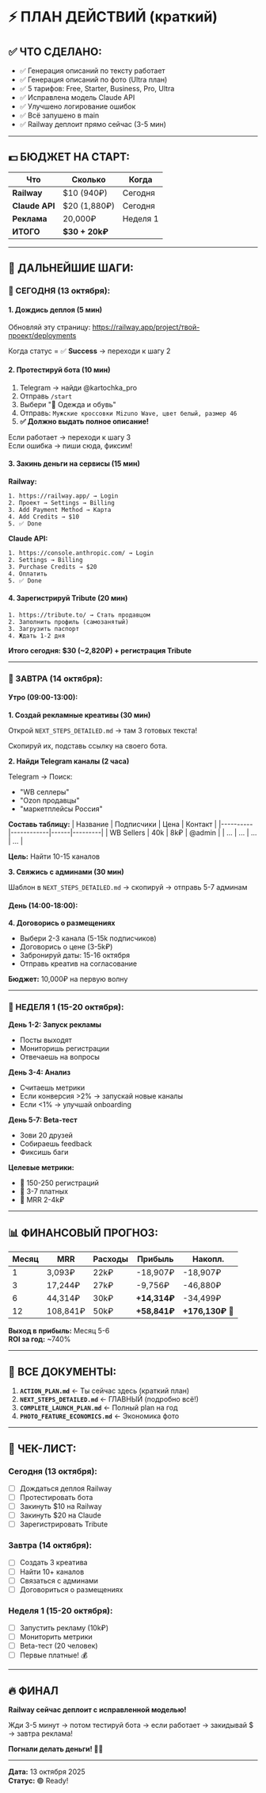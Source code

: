 # ⚡ ПЛАН ДЕЙСТВИЙ (краткий)

## ✅ ЧТО СДЕЛАНО:

- ✅ Генерация описаний по тексту работает
- ✅ Генерация описаний по фото (Ultra план)
- ✅ 5 тарифов: Free, Starter, Business, Pro, Ultra
- ✅ Исправлена модель Claude API
- ✅ Улучшено логирование ошибок
- ✅ Всё запушено в main
- ✅ Railway деплоит прямо сейчас (3-5 мин)

---

## 💵 БЮДЖЕТ НА СТАРТ:

| Что | Сколько | Когда |
|-----|---------|-------|
| **Railway** | $10 (940₽) | Сегодня |
| **Claude API** | $20 (1,880₽) | Сегодня |
| **Реклама** | 20,000₽ | Неделя 1 |
| **ИТОГО** | **$30 + 20k₽** | |

---

## 🚀 ДАЛЬНЕЙШИЕ ШАГИ:

### 📍 СЕГОДНЯ (13 октября):

#### 1. Дождись деплоя (5 мин)
Обновляй эту страницу: https://railway.app/project/твой-проект/deployments

Когда статус = ✅ **Success** → переходи к шагу 2

#### 2. Протестируй бота (10 мин)
1. Telegram → найди @kartochka_pro
2. Отправь `/start`
3. Выбери "👗 Одежда и обувь"
4. Отправь: `Мужские кроссовки Mizuno Wave, цвет белый, размер 46`
5. **✅ Должно выдать полное описание!**

Если работает → переходи к шагу 3  
Если ошибка → пиши сюда, фиксим!

#### 3. Закинь деньги на сервисы (15 мин)

**Railway:**
```
1. https://railway.app/ → Login
2. Проект → Settings → Billing
3. Add Payment Method → Карта
4. Add Credits → $10
5. ✅ Done
```

**Claude API:**
```
1. https://console.anthropic.com/ → Login
2. Settings → Billing
3. Purchase Credits → $20
4. Оплатить
5. ✅ Done
```

#### 4. Зарегистрируй Tribute (20 мин)
```
1. https://tribute.to/ → Стать продавцом
2. Заполнить профиль (самозанятый)
3. Загрузить паспорт
4. Ждать 1-2 дня
```

**Итого сегодня: $30 (~2,820₽) + регистрация Tribute**

---

### 📍 ЗАВТРА (14 октября):

#### Утро (09:00-13:00):

**1. Создай рекламные креативы (30 мин)**

Открой `NEXT_STEPS_DETAILED.md` → там 3 готовых текста!

Скопируй их, подставь ссылку на своего бота.

**2. Найди Telegram каналы (2 часа)**

Telegram → Поиск:
- "WB селлеры"
- "Ozon продавцы"  
- "маркетплейсы Россия"

**Составь таблицу:**
| Название | Подписчики | Цена | Контакт |
|----------|------------|------|---------|
| WB Sellers | 40k | 8k₽ | @admin |
| ... | ... | ... | ... |

**Цель:** Найти 10-15 каналов

**3. Свяжись с админами (30 мин)**

Шаблон в `NEXT_STEPS_DETAILED.md` → скопируй → отправь 5-7 админам

#### День (14:00-18:00):

**4. Договорись о размещениях**

- Выбери 2-3 канала (5-15k подписчиков)
- Договорись о цене (3-5k₽)
- Забронируй даты: 15-16 октября
- Отправь креатив на согласование

**Бюджет:** 10,000₽ на первую волну

---

### 📍 НЕДЕЛЯ 1 (15-20 октября):

**День 1-2: Запуск рекламы**
- Посты выходят
- Мониторишь регистрации
- Отвечаешь на вопросы

**День 3-4: Анализ**
- Считаешь метрики
- Если конверсия >2% → запускай новые каналы
- Если <1% → улучшай onboarding

**День 5-7: Beta-тест**
- Зови 20 друзей
- Собираешь feedback
- Фиксишь баги

**Целевые метрики:**
- 🎯 150-250 регистраций
- 🎯 3-7 платных
- 🎯 MRR 2-4k₽

---

## 📊 ФИНАНСОВЫЙ ПРОГНОЗ:

| Месяц | MRR | Расходы | Прибыль | Накопл. |
|-------|-----|---------|---------|---------|
| 1 | 3,093₽ | 22k₽ | -18,907₽ | -18,907₽ |
| 3 | 17,244₽ | 27k₽ | -9,756₽ | -46,880₽ |
| 6 | 44,314₽ | 30k₽ | **+14,314₽** | -34,499₽ |
| 12 | 108,841₽ | 50k₽ | **+58,841₽** | **+176,130₽** 🎉 |

**Выход в прибыль:** Месяц 5-6  
**ROI за год:** ~740%

---

## 📂 ВСЕ ДОКУМЕНТЫ:

1. **`ACTION_PLAN.md`** ← Ты сейчас здесь (краткий план)
2. **`NEXT_STEPS_DETAILED.md`** ← ГЛАВНЫЙ (подробно всё!)
3. **`COMPLETE_LAUNCH_PLAN.md`** ← Полный plan на год
4. **`PHOTO_FEATURE_ECONOMICS.md`** ← Экономика фото

---

## 🎯 ЧЕК-ЛИСТ:

### Сегодня (13 октября):
- [ ] Дождаться деплоя Railway
- [ ] Протестировать бота
- [ ] Закинуть $10 на Railway
- [ ] Закинуть $20 на Claude
- [ ] Зарегистрировать Tribute

### Завтра (14 октября):
- [ ] Создать 3 креатива
- [ ] Найти 10+ каналов
- [ ] Связаться с админами
- [ ] Договориться о размещениях

### Неделя 1 (15-20 октября):
- [ ] Запустить рекламу (10k₽)
- [ ] Мониторить метрики
- [ ] Beta-тест (20 человек)
- [ ] Первые платные! 💰

---

## 🔥 ФИНАЛ

**Railway сейчас деплоит с исправленной моделью!**

Жди 3-5 минут → потом тестируй бота → если работает → закидывай $ → завтра реклама!

**Погнали делать деньги! 💪🚀**

---

**Дата:** 13 октября 2025  
**Статус:** 🟢 Ready!

